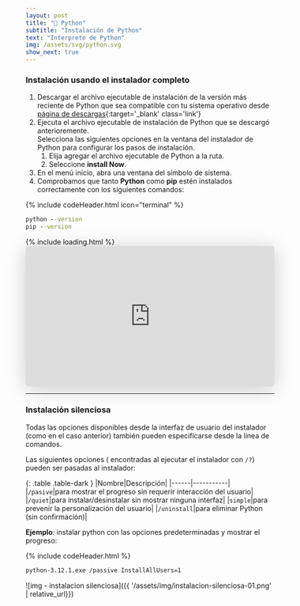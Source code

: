 ```yaml
---
layout: post
title: "🐍 Python"
subtitle: "Instalación de Python"
text: "Interprete de Python"
img: /assets/svg/python.svg
show_next: true
---
```


### Instalación usando el instalador completo

1. Descargar el archivo ejecutable de instalación de la versión más reciente de Python que sea compatible con tu sistema operativo desde [página de descargas](https://www.python.org/downloads/){:target='_blank' class='link'}
2. Ejecuta el archivo ejecutable de instalación de Python que se descargó anterioremente.<br>
    Selecciona las siguientes opciones en la ventana del instalador de Python para configurar los pasos de instalación.
    1. Elija agregar el archivo ejecutable de Python a la ruta.
    1. Seleccione **install Now**.
3. En el menú inicio, abra una ventana del símbolo de sistema.
4. Comprobamos que tanto **Python** como **pip** estén instalados correctamente con los siguientes comandos:

{% include codeHeader.html icon="terminal" %}
```bat
python --version
pip --version
```

<div class="position-relative">
{% include loading.html %}
<iframe class="speakerdeck-iframe" frameborder="0" src="https://speakerdeck.com/player/bc729009adbc4ca78c81dfade6b9133b" title="instalación Python" allowfullscreen="true" style="border: 0px; background: padding-box padding-box rgba(0, 0, 0, 0.1); margin: 0px; padding: 0px; border-radius: 6px; box-shadow: rgba(0, 0, 0, 0.2) 0px 5px 40px; width: 100%; height: auto; aspect-ratio: 560 / 315;" data-ratio="1.7777777777777777" id="ifr">	
</iframe>
</div>

---

### Instalación silenciosa

Todas las opciones disponibles desde la interfaz de usuario del instalador (como en el caso anterior) también pueden especificarse desde la línea de comandos.

Las siguientes opciones ( encontradas al ejecutar el instalador con `/?`) pueden ser pasadas al instalador:

{: .table .table-dark }
|Nombre|Descripción|
|------|-----------|
|`/pasive`|para mostrar el progreso sin requerir interacción del usuario|
|`/quiet`|para instalar/desinstalar sin mostrar ninguna interfaz|
|`simple`|para prevenir la personalización del usuario|
|`/uninstall`|para eliminar Python (sin confirmación)|


**Ejemplo**: instalar python con las opciones predeterminadas y mostrar el progreso:

{% include codeHeader.html %}
```bash
python-3.12.1.exe /passive InstallAllUsers=1
```
![img - instalacion silenciosa]({{ '/assets/img/instalacion-silenciosa-01.png' | relative_url}})